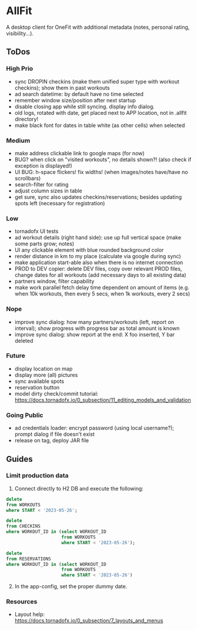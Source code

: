 # AllFit

A desktop client for OneFit with additional metadata (notes, personal rating, visibility...).

## ToDos

### High Prio

* sync DROPIN checkins (make them unified super type with workout checkins); show them in past workouts
* ad search datetime: by default have no time selected
* remember window size/position after next startup
* disable closing app while still syncing. display info dialog.
* old logs, rotated with date, get placed next to APP location, not in .allfit directory!
* make black font for dates in table white (as other cells) when selected

### Medium

* make address clickable link to google maps (for now)
* BUG? when click on "visited workouts", no details shown?! (also check if exception is displayed!)
* UI BUG: h-space flickers! fix widths! (when images/notes have/have no scrollbars)
* search-filter for rating
* adjust column sizes in table
* get sure, sync also updates checkins/reservations; besides updating spots left (necessary for registration)

### Low

* tornadofx UI tests
* ad workout details (right hand side): use up full vertical space (make some parts grow; notes)
* UI any clickable element with blue rounded background color
* render distance in km to my place (calculate via google during sync)
* make application start-able also when there is no internet connection
* PROD to DEV copier: delete DEV files, copy over relevant PROD files, change dates for all workouts (add necessary days to all existing data)
* partners window, filter capability
* make work parallel fetch delay time dependent on amount of items (e.g. when 10k workouts, then every 5 secs, when 1k workouts, every 2 secs)

### Nope

* improve sync dialog: how many partners/workouts (left, report on interval); show progress with progress bar as total amount is known
* improve sync dialog: show report at the end: X foo inserted, Y bar deleted

### Future

* display location on map
* display more (all) pictures
* sync available spots
* reservation button
* model dirty check/commit tutorial: https://docs.tornadofx.io/0_subsection/11_editing_models_and_validation

### Going Public

* ad credentials loader: encrypt password (using local username?); prompt dialog if file doesn't exist
* release on tag, deploy JAR file

## Guides

### Limit production data

1. Connect directly to H2 DB and execute the following:

```sql
delete
from WORKOUTS
where START < '2023-05-26';

delete
from CHECKINS
where WORKOUT_ID in (select WORKOUT_ID
                     from WORKOUTS
                     where START < '2023-05-26');

delete
from RESERVATIONS
where WORKOUT_ID in (select WORKOUT_ID
                     from WORKOUTS
                     where START < '2023-05-26')
```

2. In the app-config, set the proper dummy date.

### Resources

* Layout help: https://docs.tornadofx.io/0_subsection/7_layouts_and_menus